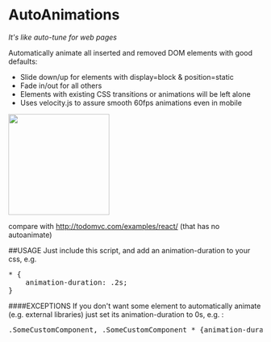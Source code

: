 # AutoAnimations
_It's like auto-tune for web pages_

Automatically animate all inserted and removed DOM elements with good defaults:
- Slide down/up for elements with display=block & position=static
- Fade in/out for all others
- Elements with existing CSS transitions or animations will be left alone
- Uses velocity.js to assure smooth 60fps animations even in mobile

<img src="http://i.imgur.com/EMN0gPG.gif" height=200px/>

compare with http://todomvc.com/examples/react/ (that has no autoanimate)

##USAGE
Just include this script, and add an animation-duration to your css, e.g. 

<pre>* { 
    animation-duration: .2s; 
}</pre>

####EXCEPTIONS
If you don't want some element to automatically animate (e.g. external libraries) just set its animation-duration to 0s, e.g. :
<pre>.SomeCustomComponent, .SomeCustomComponent * {animation-duration: 0s; }  </pre>
